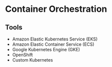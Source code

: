 # Container Orchestration

## Tools

- Amazon Elastic Kubernetes Service (EKS)
- Amazon Elastic Container Service (ECS)
- Google Kubernetes Engine (GKE)
- OpenShift
- Custom Kubernetes
